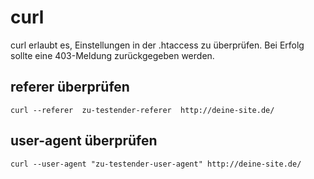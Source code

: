 # curl

curl erlaubt es, Einstellungen in der .htaccess zu überprüfen. Bei Erfolg sollte eine 403-Meldung zurückgegeben werden.

## referer überprüfen

    curl --referer  zu-testender-referer  http://deine-site.de/

## user-agent überprüfen

    curl --user-agent "zu-testender-user-agent" http://deine-site.de/
